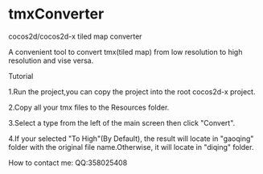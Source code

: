 tmxConverter
============
cocos2d/cocos2d-x tiled map converter

A convenient tool to convert tmx(tiled map) from low resolution to high resolution and vise versa.

Tutorial

1.Run the project,you can copy the project into the root cocos2d-x project.

2.Copy all your tmx files to the Resources folder.

3.Select a type from the left of the main screen then click "Convert".

4.If your selected "To High"(By Default), the result will locate in "gaoqing" folder with the original file name.Otherwise, it will locate in "diqing" folder.

How to contact me:
QQ:358025408